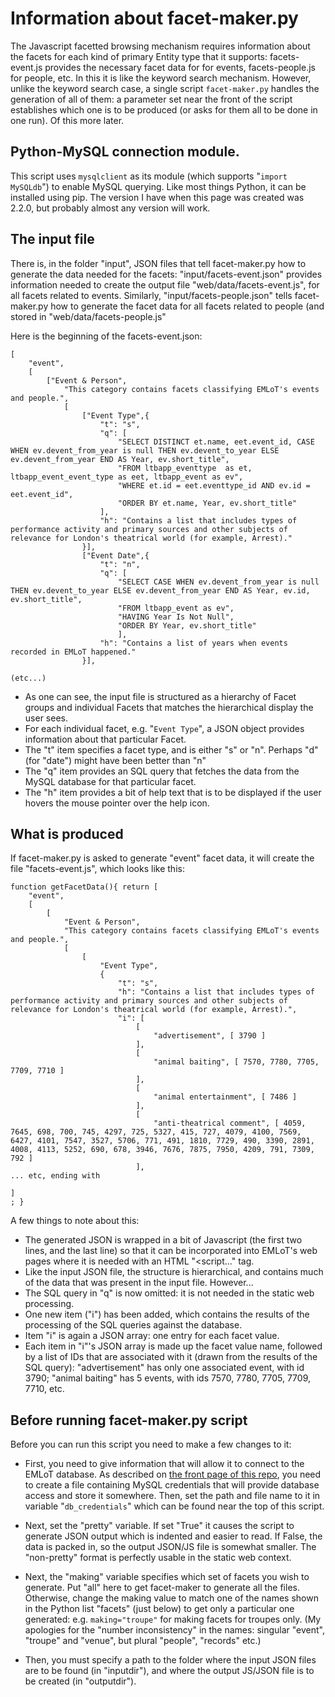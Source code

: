 # Information about facet-maker.py

The Javascript facetted browsing mechanism requires information about the facets for each kind of primary Entity type that it supports: facets-event.js provides the necessary facet data for for events, facets-people.js for people, etc.  In this it is like the keyword search mechanism.  However, unlike the keyword search case, a single script `facet-maker.py` handles the generation of all of them: a parameter set near the front of the script establishes which one is to be produced (or asks for them all to be done in one run). Of this more later.

## Python-MySQL connection module.
This script uses `mysqlclient` as its module (which supports "`import MySQLdb`") to enable MySQL querying.  Like most things Python, it can be installed using pip.  The version I have when this page was created was 2.2.0, but probably almost any version will work.

## The input file
There is, in the folder "input", JSON files that tell facet-maker.py how to generate the data needed for the facets: "input/facets-event.json" provides information needed to create the output file "web/data/facets-event.js", for all facets related to events.  Similarly, "input/facets-people.json" tells facet-maker.py how to generate the facet data for all facets related to people (and stored in "web/data/facets-people.js"

Here is the beginning of the facets-event.json:
```
[
    "event",
    [
        ["Event & Person",
            "This category contains facets classifying EMLoT's events and people.",
            [
                ["Event Type",{
                    "t": "s",
                    "q": [
                        "SELECT DISTINCT et.name, eet.event_id, CASE WHEN ev.devent_from_year is null THEN ev.devent_to_year ELSE ev.devent_from_year END AS Year, ev.short_title",
                        "FROM ltbapp_eventtype  as et, ltbapp_event_event_type as eet, ltbapp_event as ev",
                        "WHERE et.id = eet.eventtype_id AND ev.id = eet.event_id",
                        "ORDER BY et.name, Year, ev.short_title"
                    ],
                    "h": "Contains a list that includes types of performance activity and primary sources and other subjects of relevance for London's theatrical world (for example, Arrest)."
                }],
                ["Event Date",{
                    "t": "n",
                    "q": [
                        "SELECT CASE WHEN ev.devent_from_year is null THEN ev.devent_to_year ELSE ev.devent_from_year END AS Year, ev.id, ev.short_title", 
                        "FROM ltbapp_event as ev",
                        "HAVING Year Is Not Null",
                        "ORDER BY Year, ev.short_title"
                        ],
                    "h": "Contains a list of years when events recorded in EMLoT happened."
                }],

(etc...)
```

* As one can see, the input file is structured as a hierarchy of Facet groups and individual Facets that matches the hierarchical display the user sees.
* For each individual facet, e.g. "`Event Type`", a JSON object provides information about that particular Facet.
* The "t" item specifies a facet type, and is either "s" or "n". Perhaps "d" (for "date") might have been better than "n"
* The "q" item provides an SQL query that fetches the data from the MySQL database for that particular facet.
* The "h" item provides a bit of help text that is to be displayed if the user hovers the mouse pointer over the help icon.

## What is produced
If facet-maker.py is asked to generate "event" facet data, it will create the file "facets-event.js", which looks like this:

```
function getFacetData(){ return [
    "event",
    [
        [
            "Event & Person",
            "This category contains facets classifying EMLoT's events and people.",
            [
                [
                    "Event Type",
                    {
                        "t": "s",
                        "h": "Contains a list that includes types of performance activity and primary sources and other subjects of relevance for London's theatrical world (for example, Arrest).",
                        "i": [
                            [
                                "advertisement", [ 3790 ]
                            ],
                            [
                                "animal baiting", [ 7570, 7780, 7705, 7709, 7710 ]
                            ],
                            [
                                "animal entertainment", [ 7486 ]
                            ],
                            [
                                "anti-theatrical comment", [ 4059, 7645, 698, 700, 745, 4297, 725, 5327, 415, 727, 4079, 4100, 7569, 6427, 4101, 7547, 3527, 5706, 771, 491, 1810, 7729, 490, 3390, 2891, 4008, 4113, 5252, 690, 678, 3946, 7676, 7875, 7950, 4209, 791, 7309, 792 ]
                            ],
... etc, ending with

]
; }
```

A few things to note about this:
* The generated JSON is wrapped in a bit of Javascript (the first two lines, and the last line) so that it can be incorporated into EMLoT's web pages where it is needed with an HTML "<script..." tag.
* Like the input JSON file, the structure is hierarchical, and contains much of the data that was present in the input file. However...
* The SQL query in "q" is now omitted: it is not needed in the static web processing.
* One new item ("i") has been added, which contains the results of the processing of the SQL queries against the database.
* Item "i" is again a JSON array: one entry for each facet value.
* Each item in "i"'s JSON array is made up the facet value name, followed by a list of IDs that are associated with it (drawn from the results of the SQL query): "advertisement" has only one associated event, with id 3790; "animal baiting" has 5 events, with ids 7570, 7780, 7705, 7709, 7710, etc.

## Before running facet-maker.py script
Before you can run this script you need to make a few changes to it:
* First,  you need to give information that will allow it to connect to the EMLoT database.  As described on [the front page of this repo](./README.md), you need to create a file containing MySQL credentials that will provide database access and store it somewhere.  Then, set the path and file name to it in variable "`db_credentials`" which can be found near the top of this script.
* Next, set the "pretty" variable.  If set "True" it causes the script to generate JSON output which is indented and easier to read.  If False, the data is packed in, so the output JSON/JS file is somewhat smaller.  The "non-pretty" format is perfectly usable in the static web context.
* Next, the "making" variable specifies which set of facets you wish to generate.  Put "all" here to get facet-maker to generate all the files.  Otherwise, change the making value to match one of the names shown in the Python list "facets" (just below) to get only a particular one generated: e.g. `making="troupe"` for making facets for troupes only.  (My apologies for the "number inconsistency" in the names: singular "event", "troupe" and "venue", but plural "people", "records" etc.)

* Then, you must specify a path to the folder where the input JSON files are to be found (in "inputdir"), and where the output JS/JSON file is to be created (in "outputdir").
